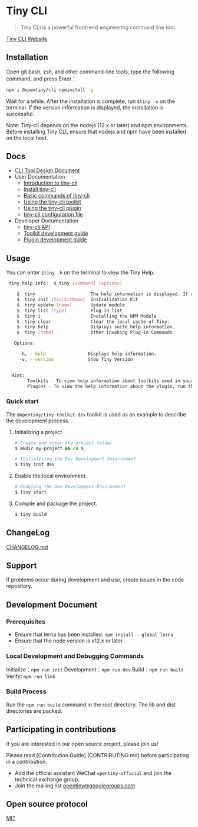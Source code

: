 # Tiny CLI

> Tiny CLI is a powerful front-end engineering command line tool.

[Tiny CLI Website](https://opentiny.design/tiny-cli/home)


## Installation

Open git bash, zsh, and other command-line tools, type the following command, and press Enter：

```bash
npm i @opentiny/cli npminstall -g
```

Wait for a while. After the installation is complete, run `$tiny -v` on the terminal. If the version information is displayed, the installation is successful.

Note: Tiny-cli depends on the nodejs (12.x or later) and npm environments. Before installing Tiny CLI, ensure that nodejs and npm have been installed on the local host.

## Docs

* [CLI Tool Design Document](docs/tool-design.md)
* User Documentation
	* [Introduction to tiny-cli](docs/use-summary.md)
	* [Install tiny-cli](docs/use-install.md)
	* [Basic commands of tiny-cli](docs/use-cli.md)
	* [Using the tiny-cli toolkit](docs/use-toolkit.md)
	* [Using the tiny-cli plugin](docs/use-plugin.md)
	* [tiny-cli configuration file](docs/use-config.md)
* Developer Documentation
	* [tiny-cli API](docs/api.md)
	* [Toolkit development guide](docs/dev-toolkit.md)
	* [Plugin development guide](docs/dev-plugin.md)

## Usage

You can enter `$tiny -h` on the terminal to view the Tiny Help.

```bash
 tiny help info:  $ tiny [command] [options]

    $  tiny                     The help information is displayed. If a toolkit is used in the directory, the help information of the toolkit is also displayed.
    $  tiny init [toolkitName]  Initialization Kit
    $  tiny update [name]       Update module
    $  tiny list [type]         Plug-in list
    $  tiny i                   Installing the NPM Module
    $  tiny clear               Clear the local cache of Tiny.
    $  tiny help                Displays suite help information.
    $  tiny [name]              Other Invoking Plug-in Commands

   Options:

     -h, --help                Displays help information.
     -v, --version             Show Tiny Version


  Hint:
		Toolkits - To view help information about toolkits used in your project, execute this command in the project root directory.
		Plugins - To view the help information about the plugin, run the tiny [name] help command, for example, tiny git help.
```

### Quick start

The `@opentiny/tiny-toolkit-dev` toolkit is used as an example to describe the development process.


1. Initializing a project

	```bash
	# Create and enter the project folder
	$ mkdir my-project && cd $_
	
	# Initializing the Dev Development Environment
	$ tiny init dev
	```
	
3. Enable the local environment.

	```bash
	# Enabling the Dev Development Environment
	$ tiny start
	```

4. Compile and package the project.

	```bash
	$ tiny build
	```	

## ChangeLog

[CHANGELOG.md](CHANGELOG.md)

## Support

If problems occur during development and use, create issues in the code repository.

## Development Document

### Prerequisites

* Ensure that lerna has been installed: `npm install --global lerna`
* Ensure that the node version is v12.x or later.

### Local Development and Debugging Commands

Initialize：`npm run init`
Development：`npm run dev`
Build：`npm run build`
Verify: `npm run link`

### Build Process

Run the `npm run build` command in the root directory. The lib and dist directories are packed.


## Participating in contributions

If you are interested in our open source project, please join us!

Please read [Contribution Guide] (CONTRIBUTING.md) before participating in a contribution.

- Add the official assistant WeChat `opentiny-official` and join the technical exchange group.
- Join the mailing list opentiny@googlegroups.com

## Open source protocol

[MIT](LICENSE)